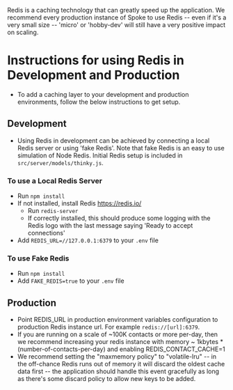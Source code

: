 Redis is a caching technology that can greatly speed up the application.  We recommend every
production instance of Spoke to use Redis -- even if it's a very small size -- 'micro' or 'hobby-dev'
will still have a very positive impact on scaling.

# Instructions for using Redis in Development and Production
- To add a caching layer to your development and production environments, follow the below instructions to get setup.

## Development
- Using Redis in development can be achieved by connecting a local Redis server or using 'fake Redis'. Note that fake Redis is an easy to use simulation of Node Redis. Initial Redis setup is included in `src/server/models/thinky.js`.

### To use a Local Redis Server
  - Run `npm install`
  - If not installed, install Redis https://redis.io/
    - Run `redis-server`
    - If correctly installed, this should produce some logging with the Redis logo with the last message saying 'Ready to accept connections'
  - Add `REDIS_URL=//127.0.0.1:6379` to your `.env` file


### To use Fake Redis
  - Run `npm install`
  - Add `FAKE_REDIS=true` to your `.env` file

## Production
- Point REDIS_URL in production environment variables configuration to production Redis instance url. For example `redis://[url]:6379`.
- If you are running on a scale of ~100K contacts or more per-day, then we recommend increasing your redis instance with memory ~ 1kbytes * (number-of-contacts-per-day) and enabling REDIS_CONTACT_CACHE=1
- We recommend setting the "maxmemory policy" to "volatile-lru" -- in the off-chance Redis runs out of memory it will discard the oldest cache data first -- the application should handle this event gracefully as long as there's some discard policy to allow new keys to be added.
